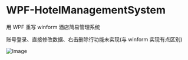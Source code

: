 # WPF-HotelManagementSystem

用 WPF 重写 winform 酒店简易管理系统

账号登录、直接修改数据、右击删除行功能未实现(与 winform 实现有点区别)

![Image](https://github.com/singhwong/WPF-HotelManagementSystem/blob/master/menu.saveimg.savepath20180828174124.jpg)
